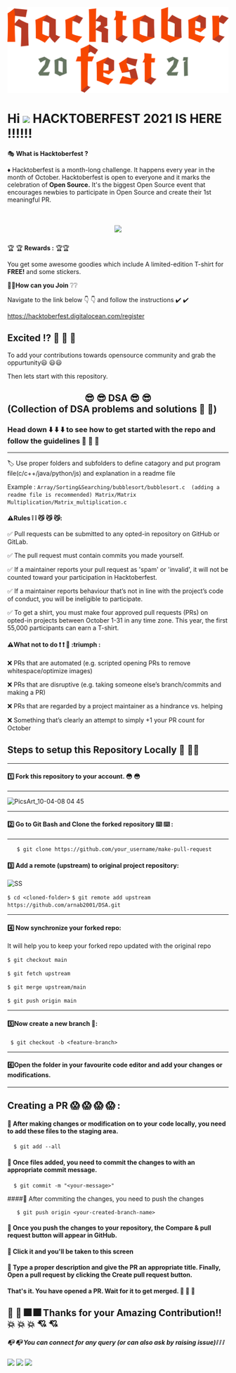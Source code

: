 ![hacktoberfest](logo-hacktoberfest-full.f42e3b1.svg)



# Hi <img src="https://raw.githubusercontent.com/MartinHeinz/MartinHeinz/master/wave.gif" width="30px"> HACKTOBERFEST 2021 IS HERE :bangbang::bangbang::bangbang:

:performing_arts: **What is Hacktoberfest ?**

:diamonds: Hacktoberfest is a month-long challenge. It happens every year in the month of October.
  Hacktoberfest is open to everyone and it marks the celebration of **Open Source.** It's the biggest Open Source event that encourages newbies to participate in Open Source and     create their 1st meaningful PR.
  
  <h1 align="center"><img src='https://i.giphy.com/media/xT0xeQfucCAPaq3nQ4/giphy.gif'></h1>

🏆 🏆 **Rewards :** 🏆🏆

You get some awesome goodies which include A limited-edition T-shirt  for **FREE!** and some stickers.

🤔🤔**How can you Join** :grey_question::grey_question:

Navigate to the link below 👇 👇 and follow the instructions ✔️ ✔️

<https://hacktoberfest.digitalocean.com/register>

## Excited :interrobang: :star_struck: :star_struck: :star_struck:  

To add your contributions towards opensource community and grab the oppurtunity:smiley: :smiley::smiley: 

Then lets start with this repository.
##  <center>:sunglasses: :sunglasses: DSA :sunglasses: :sunglasses: </center> (Collection of DSA problems and solutions :notebook_with_decorative_cover: :notebook_with_decorative_cover:)

### Head down :arrow_down: :arrow_down: :arrow_down: to see how to get started with the repo and follow the guidelines :dart: :dart: :dart:

*****
:label: Use proper folders and subfolders to define catagory and put program file(c/c++/java/python/js) and explanation in a readme file
 
 Example : `` Array/Sorting&Searching/bubblesort/bubblesort.c  (adding a readme file is recommended)
           Matrix/Matrix Multiplication/Matrix_multiplication.c
 ``
 
 



#### ⚠️Rules :grey_exclamation: :grey_exclamation: :smirk_cat: :smirk_cat: :smirk_cat::

✅ Pull requests can be submitted to any opted-in repository on GitHub or GitLab.

✅ The pull request must contain commits you made yourself.

✅ If a maintainer reports your pull request as 'spam' or 'invalid', it will not be counted toward your participation in Hacktoberfest.

✅ If a maintainer reports behaviour that’s not in line with the project’s code of conduct, you will be ineligible to participate.

✅ To get a shirt, you must make four approved pull requests (PRs) on opted-in projects between October 1-31 in any time zone.
This year, the first 55,000 participants can earn a T-shirt.

#### ⚠️What not to do :exclamation: :exclamation: :triumph: :triumph :

❌ PRs that are automated (e.g. scripted opening PRs to remove whitespace/optimize images)

❌ PRs that are disruptive (e.g. taking someone else’s branch/commits and making a PR)

❌ PRs that are regarded by a project maintainer as a hindrance vs. helping

❌ Something that’s clearly an attempt to simply +1 your PR count for October

 

## Steps to setup this Repository Locally :monocle_face: :monocle_face::monocle_face:
******


 #### :one: Fork this repository to your account. :flushed: :flushed:
  ******

![PicsArt_10-04-08 04 45](https://user-images.githubusercontent.com/64744084/95018364-e7d2df00-067c-11eb-9989-5ed586adb11b.jpg)
******
  #### :two: Go to Git Bash and Clone the forked repository ⌨️ ⌨️ : 
  *****
       
  

```
   $ git clone https://github.com/your_username/make-pull-request
```

#### :three: Add a remote (upstream) to original project repository:

![SS](https://lh3.googleusercontent.com/ns-DvDNv4mX82CyFfEdu0NtfmUcoNDDmrD4Bn8z2J0f1YFXcMbfMy_ljOnUooohGp2VynrCIMyJUwyM4aCM6ErImWXRQZG8oeEPT-UGm_GQfvRHNpD1KgxguyE9yavyJIjWjXY8I8gTMrQyWPCdRcdikf5kF4olTuewPa-abRRgMqeeIr8oQOdMU5SLazXlQuWduUL3fykMqp52MZroX2dBFEgGX046z614sdn61yrkxXTs3niVVA4w0kXcpUgKmT1zM_WBsrK63cFfUWNIVZEm874sKP3J2ySLuHrdBShOjFV1SeRMxfXH1wRSZdlpGnjWUib2ktmZUidS34KZD5AHmgrg7deviBrH5-VxYKFg8AVmnyBhO0UKOuqLutPGGXkkwltosQ8IueXSQzn30GMrLQDX894WGwTa619FITD81ezPVRttpbu0RTnyjeIVisWGSVGA4KNRpws9P4K8MoTKD1AS9Zb96FRmFVEh38-teI6E1XfpG5JQtdzueYaqMaMoZ2bYTgJgOhVrhhIwJLXcCXaWU0cvUUdo7jIKHgSLboSqPGRtcHz3R51UguSMay3aVo3m3jAV8G-imAvOhf6pfbarCDH-WWsIacLdZ3oX-Of5Enq4gyKE8aMWlgCKyAj5jIXE3wjp13f5-uOvUtBAuXKUQXshKqOcaS2-pT0nzPno_66WUVYcBM8CUX5Sv9yC_X0SP8TKTTkOtWFayNbc=w1333-h626-no?authuser=0)

``$ cd <cloned-folder>`` 
``$ git remote add upstream https://github.com/arnab2001/DSA.git ``
******

#### 4️⃣ Now synchronize your forked repo:
 
 It will help you to keep your forked repo updated with the original repo
 
 ``$ git checkout main`` 
 
 ``$ git fetch upstream`` 
 
 ``$ git merge upstream/main`` 
 
 ``$ git push origin main``
 ******
 #### 5️⃣Now create a new branch :thread::

 `` $ git checkout -b <feature-branch>``
******
#### 6️⃣Open the folder in your favourite code editor and add your changes or modifications.
 ******
## Creating a PR :scream: :scream: :scream: :scream: :
 
 #### :small_red_triangle: After making changes or modification on to your code locally, you need to add these files to the staging area.
```
  $ git add --all
```
 #### :small_red_triangle: Once files added, you need to commit the changes to with an appropriate commit message.
```
  $ git commit -m "<your-message>"
```
 ####:small_red_triangle: After commiting the changes, you need to push the changes
```
   $ git push origin <your-created-branch-name>
```
#### :small_red_triangle: Once you push the changes to your repository, the Compare & pull request button will appear in GitHub.

#### :small_red_triangle: Click it and you'll be taken to this screen

#### :small_red_triangle: Type a proper description and give the PR an appropriate title. Finally, Open a pull request by clicking the Create pull request button.

####  That's it. You have opened a PR. Wait for it to get merged. :partying_face: :partying_face: :partying_face:

## :confetti_ball: :confetti_ball: :fireworks: :fireworks: Thanks for  your Amazing Contribution!! :collision: :collision: :collision: :cupid: :cupid:

##### :mailbox_with_no_mail: :mailbox_with_no_mail: You can connect for any query (or can also ask by raising issue):grey_exclamation: :grey_exclamation: :grey_exclamation:

<a href= "https://www.linkedin.com/in/arnab-chatterjee-9a0253187"><img src="https://img.icons8.com/fluency/48/000000/linkedin.png"/></a>
<a href="arnabchat2001@gmail.com"><img src="https://img.icons8.com/fluency/48/000000/gmail-new.png"/></a>
<a href='https://github.com/arnab2001'><img src="https://img.icons8.com/ios-filled/50/000000/github.png"/> </a>
